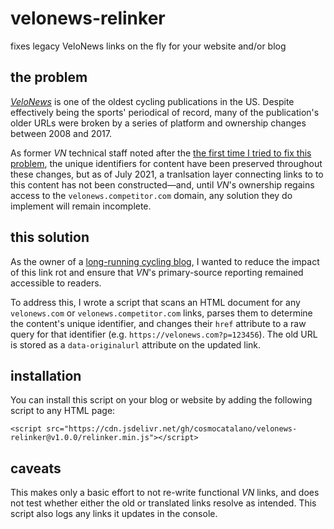 # velonews-relinker
fixes legacy VeloNews links on the fly for your website and/or blog

## the problem
*[VeloNews](https://velonews.com)* is one of the oldest cycling publications in the US. Despite effectively being the sports' periodical of record, many of the publication's older URLs were broken by a series of platform and ownership changes between 2008 and 2017. 

As former *VN* technical staff noted after the [the first time I tried to fix this problem](https://www.cyclocosm.com/2011/12/velonews-dead-link-article-finder/), the unique identifiers for content have been preserved throughout these changes, but as of July 2021, a tranlsation layer connecting links to to this content has not been constructed—and, until *VN*'s ownership regains access to the `velonews.competitor.com` domain, any solution they do implement will remain incomplete.

## this solution
As the owner of a [long-running cycling blog](https://cyclocosm.com), I wanted to reduce the impact of this link rot and ensure that *VN*'s primary-source reporting remained accessible to readers. 

To address this, I wrote a script that scans an HTML document for any `velonews.com` or `velonews.competitor.com` links, parses them to determine the content's unique identifier, and changes their `href` attribute to a raw query for that identifier (e.g. `https://velonews.com?p=123456`). The old URL is stored as a `data-originalurl` attribute on the updated link.

## installation
You can install this script on your blog or website by adding the following script to any HTML page:

`<script src="https://cdn.jsdelivr.net/gh/cosmocatalano/velonews-relinker@v1.0.0/relinker.min.js"></script>`

## caveats
This makes only a basic effort to not re-write functional *VN* links, and does not test whether either the old or translated links resolve as intended. This script also logs any links it updates in the console.

